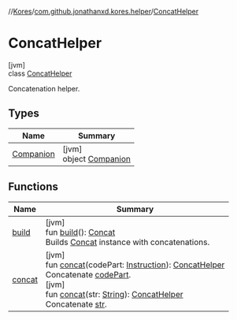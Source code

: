 //[Kores](../../../index.md)/[com.github.jonathanxd.kores.helper](../index.md)/[ConcatHelper](index.md)

# ConcatHelper

[jvm]\
class [ConcatHelper](index.md)

Concatenation helper.

## Types

| Name | Summary |
|---|---|
| [Companion](-companion/index.md) | [jvm]<br>object [Companion](-companion/index.md) |

## Functions

| Name | Summary |
|---|---|
| [build](build.md) | [jvm]<br>fun [build](build.md)(): [Concat](../../com.github.jonathanxd.kores.base/-concat/index.md)<br>Builds [Concat](../../com.github.jonathanxd.kores.base/-concat/index.md) instance with concatenations. |
| [concat](concat.md) | [jvm]<br>fun [concat](concat.md)(codePart: [Instruction](../../com.github.jonathanxd.kores/-instruction/index.md)): [ConcatHelper](index.md)<br>Concatenate [codePart](concat.md).<br>[jvm]<br>fun [concat](concat.md)(str: [String](https://kotlinlang.org/api/latest/jvm/stdlib/kotlin/-string/index.html)): [ConcatHelper](index.md)<br>Concatenate [str](concat.md). |
